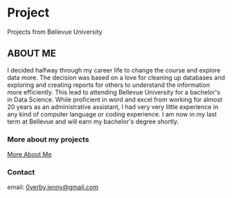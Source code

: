 # Project
 Projects from Bellevue University

## ABOUT ME
I decided halfway through my career life to change the course and explore data more. The decision was based on a love for cleaning up databases and exploring and creating reports for others to understand the information more efficiently. This lead to attending Bellevue University for a bachelor's in Data Science. While proficient in word and excel from working for almost 20 years as an administrative assistant, I had very very little experience in any kind of computer language or coding experience. I am now in my last term at Bellevue and will earn my bachelor's degree shortly.

### More about my projects
<a href="https://sites.google.com/view/bellevueuniversityfinalproject/home">More About Me</a>

### Contact
email: 0verby.jenny@gmail.com

